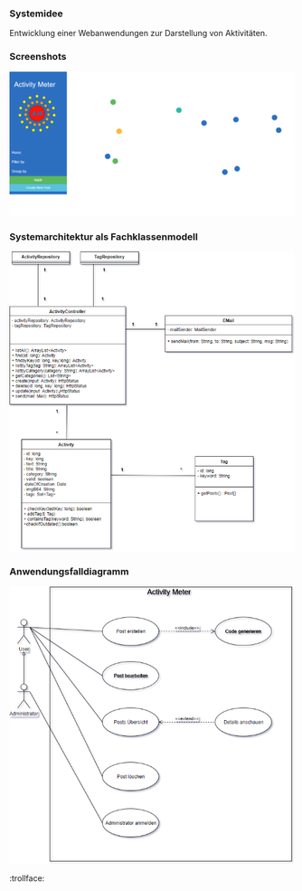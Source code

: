 ### Systemidee

Entwicklung einer Webanwendungen zur Darstellung von Aktivitäten.

[Link]: https://swei-tgb2-4.herokuapp.com/

### Screenshots

<img src="images/overview.png" alt="overview" class="inline"/>


### Systemarchitektur als Fachklassenmodell

<img src="images/Fachklassenmodel.png" alt="Fachklassenmodell" class="inline"/>

### Anwendungsfalldiagramm

<img src="images/Activity_Meter_Anwendungsfalldiagramm.png" alt="Anwendungsfalldiagramm" class="inline"/>

:trollface:
